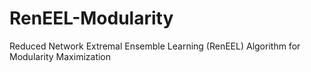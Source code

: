 # RenEEL-Modularity
Reduced Network Extremal Ensemble Learning (RenEEL) Algorithm for Modularity Maximization 
